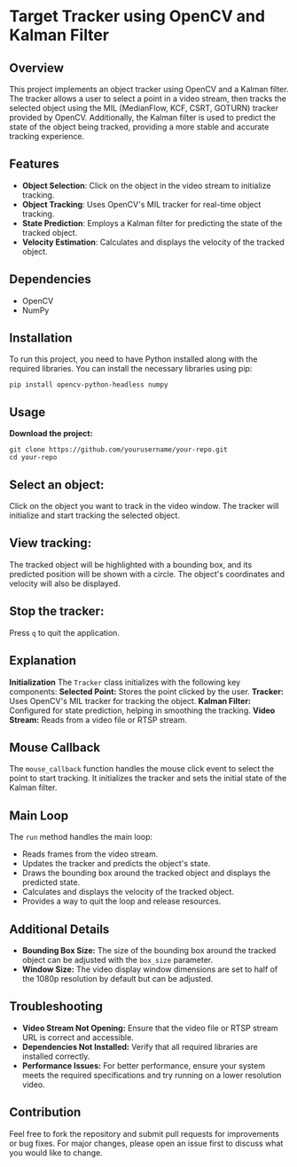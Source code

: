 # Target Tracker using OpenCV and Kalman Filter

## Overview

This project implements an object tracker using OpenCV and a Kalman filter. The tracker allows a user to select a point in a video stream, then tracks the selected object using the MIL (MedianFlow, KCF, CSRT, GOTURN) tracker provided by OpenCV. Additionally, the Kalman filter is used to predict the state of the object being tracked, providing a more stable and accurate tracking experience.

## Features

- **Object Selection**: Click on the object in the video stream to initialize tracking.
- **Object Tracking**: Uses OpenCV's MIL tracker for real-time object tracking.
- **State Prediction**: Employs a Kalman filter for predicting the state of the tracked object.
- **Velocity Estimation**: Calculates and displays the velocity of the tracked object.

## Dependencies

- OpenCV
- NumPy

## Installation

To run this project, you need to have Python installed along with the required libraries. You can install the necessary libraries using pip:

```
pip install opencv-python-headless numpy
```

## Usage
**Download the project:**
```
git clone https://github.com/yourusername/your-repo.git
cd your-repo
```

## Select an object:
Click on the object you want to track in the video window. The tracker will initialize and start tracking the selected object.

## View tracking:
The tracked object will be highlighted with a bounding box, and its predicted position will be shown with a circle. The object's coordinates and velocity will also be displayed.

## Stop the tracker:
Press `q` to quit the application.

## Explanation
**Initialization**
The `Tracker` class initializes with the following key components:
**Selected Point:** Stores the point clicked by the user.
**Tracker:** Uses OpenCV's MIL tracker for tracking the object.
**Kalman Filter:** Configured for state prediction, helping in smoothing the tracking.
**Video Stream:** Reads from a video file or RTSP stream.

## Mouse Callback
The `mouse_callback` function handles the mouse click event to select the point to start tracking. It initializes the tracker and sets the initial state of the Kalman filter.

## Main Loop
The `run` method handles the main loop:

- Reads frames from the video stream.
- Updates the tracker and predicts the object's state.
- Draws the bounding box around the tracked object and displays the predicted state.
- Calculates and displays the velocity of the tracked object.
- Provides a way to quit the loop and release resources.

## Additional Details
- **Bounding Box Size:** The size of the bounding box around the tracked object can be adjusted with the `box_size` parameter.
- **Window Size:** The video display window dimensions are set to half of the 1080p resolution by default but can be adjusted.

## Troubleshooting
- **Video Stream Not Opening:** Ensure that the video file or RTSP stream URL is correct and accessible.
- **Dependencies Not Installed:** Verify that all required libraries are installed correctly.
- **Performance Issues:** For better performance, ensure your system meets the required specifications and try running on a lower resolution video.

## Contribution
Feel free to fork the repository and submit pull requests for improvements or bug fixes. For major changes, please open an issue first to discuss what you would like to change.
